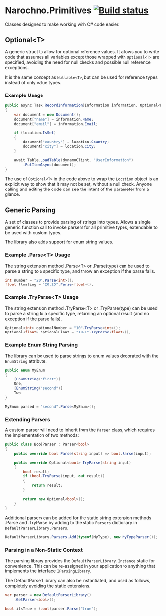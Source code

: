 # Narochno.Primitives [![Build status](https://ci.appveyor.com/api/projects/status/cp7e8kiashwtrcdd/branch/master?svg=true)](https://ci.appveyor.com/project/Narochno/narochno-primitives/branch/master)
Classes designed to make working with C# code easier.

## Optional&lt;T&gt;
A generic struct to allow for optional reference values. It allows you to write code that assumes all variables except those wrapped with `Optional<T>` are specified, avoiding the need for null checks and possible null reference exceptions.

It is the same concept as `Nullable<T>`, but can be used for reference types instead of only value types.

### Example Usage
```csharp
public async Task RecordInformation(Information information, Optional<Location> location)
{
    var document = new Document();
    document["name"] = information.Name;
    document["email"] = information.Email;

    if (location.IsSet)
    {
        document["country"] = location.Country;
        document["city"] = location.City;
    }

    await Table.LoadTable(dynamoClient, "UserInformation")
        .PutItemAsync(document);
}
```

The use of `Optional<T>` in the code above to wrap the `Location` object is an explicit way to show that it may not be set, without a null check. Anyone calling and editing the code can see the intent of the parameter from a glance.

## Generic Parsing
A set of classes to provide parsing of strings into types. Allows a single generic function call to invoke parsers for all primitive types, extendable to be used with custom types.

The library also adds support for enum string values.
### Example .Parse&lt;T&gt; Usage
The string extension method .Parse&lt;T&gt; or .Parse(type) can be used to parse a string to a specific type, and throw an exception if the parse fails.
```csharp
int number = "20".Parse<int>();
float floating = "20.25".Parse<float>();
```
### Example .TryParse&lt;T&gt; Usage
The string extension method .TryParse&lt;T&gt; or .TryParse(type) can be used to parse a string to a specific type, returning an optional result (and no exception if the parse fails).
```csharp
Optional<int> optionalNumber = "10".TryParse<int>();
Optional<float> optionalFloat = "10.1".TryParse<float>();
```
### Example Enum String Parsing
The library can be used to parse strings to enum values decorated with the `EnumString` attribute.
```csharp
public enum MyEnum
{
    [EnumString("first")]
    One,
    [EnumString("second")]
    Two
}

MyEnum parsed = "second".Parse<MyEnum>();
```

### Extending Parsers
A custom parser will need to inherit from the `Parser` class, which requires the implementation of two methods:
```csharp
public class BoolParser : Parser<bool>
{
    public override bool Parse(string input) => bool.Parse(input);

    public override Optional<bool> TryParse(string input)
    {
        bool result;
        if (bool.TryParse(input, out result))
        {
            return result;
        }

        return new Optional<bool>();
    }
}
```
Additional parsers can be added for the static string extension methods .Parse and .TryParse by adding to the static `Parsers` dictionary in `DefaultParserLibrary.Parsers`.
```csharp
DefaultParserLibrary.Parsers.Add(typeof(MyType), new MyTypeParser());
```
### Parsing in a Non-Static Context
The parsing library provides the `DefaultParserLibrary.Instance` static for convenience. This can be re-assigned in your application to anything that implements the interface `IParsingLibrary`.

The DefaultParserLibrary can also be instantiated, and used as follows, completely avoiding the static extensions.
```csharp
var parser = new DefaultParserLibrary()
    .GetParser<bool>();

bool itsTrue = (bool)parser.Parse("true");
```